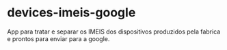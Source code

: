 # devices-imeis-google
App para tratar e separar os IMEIS dos dispositivos produzidos pela fabrica e prontos para enviar para a google.
